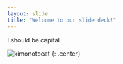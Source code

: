 ```yaml
---
layout: slide
title: "Welcome to our slide deck!"
---
```


I should be capital

![kimonotocat](https://octodex.github.com/images/kimonotocat.png)
{: .center}
